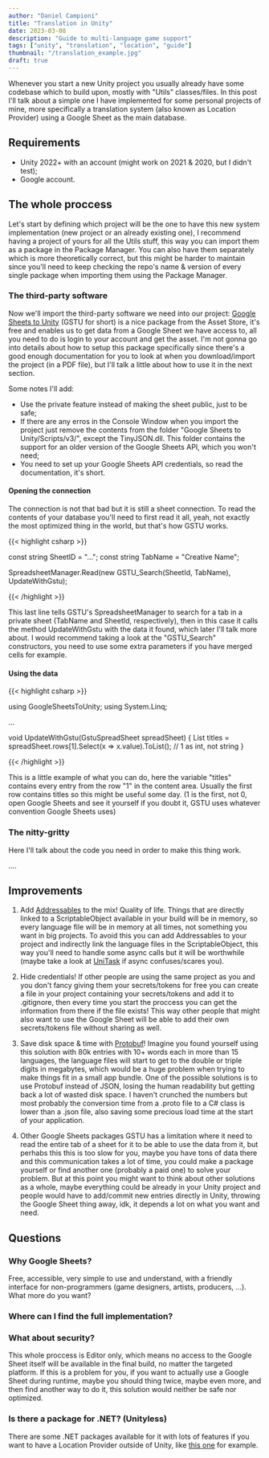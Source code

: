 ```yaml
---
author: "Daniel Campioni"
title: "Translation in Unity"
date: 2023-03-08
description: "Guide to multi-language game support"
tags: ["unity", "translation", "location", "guide"]
thumbnail: "/translation_example.jpg"
draft: true
---
```


Whenever you start a new Unity project you usually already have some codebase which to build upon, mostly with "Utils" classes/files. In this post I'll talk about a simple one I have implemented for some personal projects of mine, more specifically a translation system (also known as Location Provider) using a Google Sheet as the main database.

## Requirements
- Unity 2022+ with an account (might work on 2021 & 2020, but I didn't test);
- Google account.

## The whole proccess
Let's start by defining which project will be the one to have this new system implementation (new project or an already existing one), I recommend having a project of yours for all the Utils stuff, this way you can import them as a package in the Package Manager. You can also have them separately which is more theoretically correct, but this might be harder to maintain since you'll need to keep checking the repo's name & version of every single package when importing them using the Package Manager.

### The third-party software
Now we'll import the third-party software we need into our project: [Google Sheets to Unity](https://assetstore.unity.com/packages/tools/utilities/google-sheets-to-unity-73410) (GSTU for short) is a nice package from the Asset Store, it's free and enables us to get data from a Google Sheet we have access to, all you need to do is login to your account and get the asset. I'm not gonna go into details about how to setup this package specifically since there's a good enough documentation for you to look at when you download/import the project (in a PDF file), but I'll talk a little about how to use it in the next section.

Some notes I'll add:
- Use the private feature instead of making the sheet public, just to be safe;
- If there are any erros in the Console Window when you import the project just remove the contents from the folder "Google Sheets to Unity/Scripts/v3/", except the TinyJSON.dll. This folder contains the support for an older version of the Google Sheets API, which you won't need;
- You need to set up your Google Sheets API credentials, so read the documentation, it's short.

#### Opening the connection
The connection is not that bad but it is still a sheet connection. To read the contents of your database you'll need to first read it all, yeah, not exactly the most optimized thing in the world, but that's how GSTU works.

{{< highlight csharp >}}

const string SheetID = "...";
const string TabName = "Creative Name";

SpreadsheetManager.Read(new GSTU_Search(SheetId, TabName), UpdateWithGstu);

{{< /highlight >}}

This last line tells GSTU's SpreadsheetManager to search for a tab in a private sheet (TabName and SheetId, respectively), then in this case it calls the method UpdateWithGstu with the data it found, which later I'll talk more about. I would recommend taking a look at the "GSTU_Search" constructors, you need to use some extra parameters if you have merged cells for example.

#### Using the data
{{< highlight csharp >}}

using GoogleSheetsToUnity;
using System.Linq;

...

void UpdateWithGstu(GstuSpreadSheet spreadSheet)
{
    List<string> titles = spreadSheet.rows[1].Select(x => x.value).ToList(); // 1 as int, not string
}

{{< /highlight >}}

This is a little example of what you can do, here the variable "titles" contains every entry from the row "1" in the content area. Usually the first row contains titles so this might be useful some day. (1 is the first, not 0, open Google Sheets and see it yourself if you doubt it, GSTU uses whatever convention Google Sheets uses)

### The nitty-gritty
Here I'll talk about the code you need in order to make this thing work.


....


## Improvements
1. Add [Addressables](https://docs.unity3d.com/Manual/com.unity.addressables.html) to the mix!
Quality of life. Things that are directly linked to a ScriptableObject available in your build will be in memory, so every language file will be in memory at all times, not something you want in big projects. To avoid this you can add Addressables to your project and indirectly link the language files in the ScriptableObject, this way you'll need to handle some async calls but it will be worthwhile (maybe take a look at [UniTask](https://github.com/Cysharp/UniTask) if async confuses/scares you).

2. Hide credentials!
If other people are using the same project as you and you don't fancy giving them your secrets/tokens for free you can create a file in your project containing your secrets/tokens and add it to .gitignore, then every time you start the proccess you can get the information from there if the file exists! This way other people that might also want to use the Google Sheet will be able to add their own secrets/tokens file without sharing as well.

3. Save disk space & time with [Protobuf](https://protobuf.dev/)!
Imagine you found yourself using this solution with 80k entries with 10+ words each in more than 15 languages, the language files will start to get to the double or triple digits in megabytes, which would be a huge problem when trying to make things fit in a small app bundle. One of the possible solutions is to use Protobuf instead of JSON, losing the human readability but getting back a lot of wasted disk space.
I haven't crunched the numbers but most probably the conversion time from a .proto file to a C# class is lower than a .json file, also saving some precious load time at the start of your application.

4. Other Google Sheets packages
GSTU has a limitation where it need to read the entire tab of a sheet for it to be able to use the data from it, but perhabs this this is too slow for you, maybe you have tons of data there and this communication takes a lot of time, you could make a package yourself or find another one (probably a paid one) to solve your problem. But at this point you might want to think about other solutions as a whole, maybe everything could be already in your Unity project and people would have to add/commit new entries directly in Unity, throwing the Google Sheet thing away, idk, it depends a lot on what you want and need.

## Questions

### Why Google Sheets?
Free, accessible, very simple to use and understand, with a friendly interface for non-programmers (game designers, artists, producers, ...). What more do you want?

### Where can I find the full implementation?

### What about security?
This whole proccess is Editor only, which means no access to the Google Sheet itself will be available in the final build, no matter the targeted platform. If this is a problem for you, if you want to actually use a Google Sheet during runtime, maybe you should thing twice, maybe even more, and then find another way to do it, this solution would neither be safe nor optimized.

### Is there a package for .NET? (Unityless)
There are some .NET packages available for it with lots of features if you want to have a Location Provider outside of Unity, like [this one](https://github.com/valdisiljuconoks/LocalizationProvider) for example.
